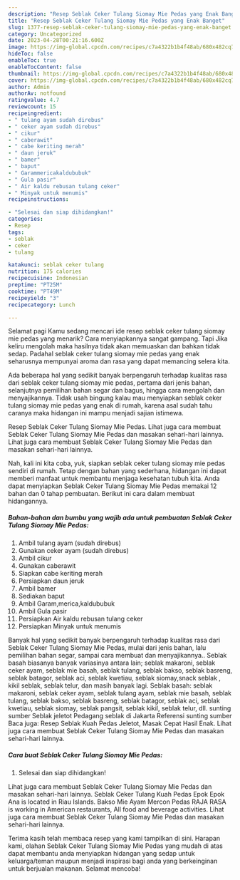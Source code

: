 ```yaml
---
description: "Resep Seblak Ceker Tulang Siomay Mie Pedas yang Enak Banget"
title: "Resep Seblak Ceker Tulang Siomay Mie Pedas yang Enak Banget"
slug: 1377-resep-seblak-ceker-tulang-siomay-mie-pedas-yang-enak-banget
category: Uncategorized
date: 2023-04-28T00:21:16.600Z
image: https://img-global.cpcdn.com/recipes/c7a4322b1b4f48ab/680x482cq70/seblak-ceker-tulang-siomay-mie-pedas-foto-resep-utama.jpg
hideToc: false
enableToc: true
enableTocContent: false
thumbnail: https://img-global.cpcdn.com/recipes/c7a4322b1b4f48ab/680x482cq70/seblak-ceker-tulang-siomay-mie-pedas-foto-resep-utama.jpg
cover: https://img-global.cpcdn.com/recipes/c7a4322b1b4f48ab/680x482cq70/seblak-ceker-tulang-siomay-mie-pedas-foto-resep-utama.jpg
author: Admin
authorAv: notfound
ratingvalue: 4.7
reviewcount: 15
recipeingredient:
- " tulang ayam sudah direbus"
- " ceker ayam sudah direbus"
- " cikur"
- " caberawit"
- " cabe keriting merah"
- " daun jeruk"
- " bamer"
- " baput"
- " Garammericakaldububuk"
- " Gula pasir"
- " Air kaldu rebusan tulang ceker"
- " Minyak untuk menumis"
recipeinstructions:

- "Selesai dan siap dihidangkan!"
categories:
- Resep
tags:
- seblak
- ceker
- tulang

katakunci: seblak ceker tulang 
nutrition: 175 calories
recipecuisine: Indonesian
preptime: "PT25M"
cooktime: "PT49M"
recipeyield: "3"
recipecategory: Lunch

---
```



Selamat pagi Kamu sedang mencari ide resep seblak ceker tulang siomay mie pedas yang menarik? Cara menyiapkannya sangat gampang. Tapi Jika keliru mengolah maka hasilnya tidak akan memuaskan dan bahkan tidak sedap. Padahal seblak ceker tulang siomay mie pedas yang enak seharusnya mempunyai aroma dan rasa yang dapat memancing selera kita.


Ada beberapa hal yang sedikit banyak berpengaruh terhadap kualitas rasa dari seblak ceker tulang siomay mie pedas, pertama dari jenis bahan, selanjutnya pemilihan bahan segar dan bagus, hingga cara mengolah dan menyajikannya. Tidak usah bingung kalau mau menyiapkan seblak ceker tulang siomay mie pedas yang enak di rumah, karena asal sudah tahu caranya maka hidangan ini mampu menjadi sajian istimewa.

Resep Seblak Ceker Tulang Siomay Mie Pedas. Lihat juga cara membuat Seblak Ceker Tulang Siomay Mie Pedas dan masakan sehari-hari lainnya. Lihat juga cara membuat Seblak Ceker Tulang Siomay Mie Pedas dan masakan sehari-hari lainnya.


Nah, kali ini kita coba, yuk, siapkan seblak ceker tulang siomay mie pedas sendiri di rumah. Tetap dengan bahan yang sederhana, hidangan ini dapat memberi manfaat untuk membantu menjaga kesehatan tubuh kita. Anda dapat menyiapkan Seblak Ceker Tulang Siomay Mie Pedas memakai 12 bahan dan 0 tahap pembuatan. Berikut ini cara dalam membuat hidangannya.

<!--inarticleads1-->

##### Bahan-bahan dan bumbu yang wajib ada untuk pembuatan Seblak Ceker Tulang Siomay Mie Pedas:

1. Ambil  tulang ayam (sudah direbus)
1. Gunakan  ceker ayam (sudah direbus)
1. Ambil  cikur
1. Gunakan  caberawit
1. Siapkan  cabe keriting merah
1. Persiapkan  daun jeruk
1. Ambil  bamer
1. Sediakan  baput
1. Ambil  Garam,merica,kaldububuk
1. Ambil  Gula pasir
1. Persiapkan  Air kaldu rebusan tulang ceker
1. Persiapkan  Minyak untuk menumis


Banyak hal yang sedikit banyak berpengaruh terhadap kualitas rasa dari Seblak Ceker Tulang Siomay Mie Pedas, mulai dari jenis bahan, lalu pemilihan bahan segar, sampai cara membuat dan menyajikannya.. Seblak basah biasanya banyak variasinya antara lain; seblak makaroni, seblak ceker ayam, seblak mie basah, seblak tulang, seblak bakso, seblak basreng, seblak batagor, seblak aci, seblak kwetiau, seblak siomay,snack seblak , kikil seblak, seblak telur, dan masih banyak lagi. Seblak basah: seblak makaroni, seblak ceker ayam, seblak tulang ayam, seblak mie basah, seblak tulang, seblak bakso, seblak basreng, seblak batagor, seblak aci, seblak kwetiau, seblak siomay, seblak pangsit, seblak kikil, seblak telur, dll. sunting sumber Seblak jeletot Pedagang seblak di Jakarta Referensi sunting sumber Baca juga: Resep Seblak Kuah Pedas Jeletot, Masak Cepat Hasil Enak. Lihat juga cara membuat Seblak Ceker Tulang Siomay Mie Pedas dan masakan sehari-hari lainnya. 

<!--inarticleads2-->

##### Cara buat Seblak Ceker Tulang Siomay Mie Pedas:


1. Selesai dan siap dihidangkan!

Lihat juga cara membuat Seblak Ceker Tulang Siomay Mie Pedas dan masakan sehari-hari lainnya. Seblak Ceker Tulang Kuah Pedas Epok Epok Ana is located in Riau Islands. Bakso Mie Ayam Mercon Pedas RAJA RASA is working in American restaurants, All food and beverage activities. Lihat juga cara membuat Seblak Ceker Tulang Siomay Mie Pedas dan masakan sehari-hari lainnya. 

Terima kasih telah membaca resep yang kami tampilkan di sini. Harapan kami, olahan Seblak Ceker Tulang Siomay Mie Pedas yang mudah di atas dapat membantu anda menyiapkan hidangan yang sedap untuk keluarga/teman maupun menjadi inspirasi bagi anda yang berkeinginan untuk berjualan makanan. Selamat mencoba!
